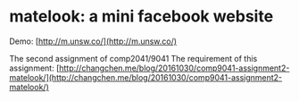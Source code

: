 # matelook: a mini facebook website

Demo: [http://m.unsw.co/](http://m.unsw.co/)

The second assignment of comp2041/9041
The requirement of this assignment: [http://changchen.me/blog/20161030/comp9041-assignment2-matelook/](http://changchen.me/blog/20161030/comp9041-assignment2-matelook/)

